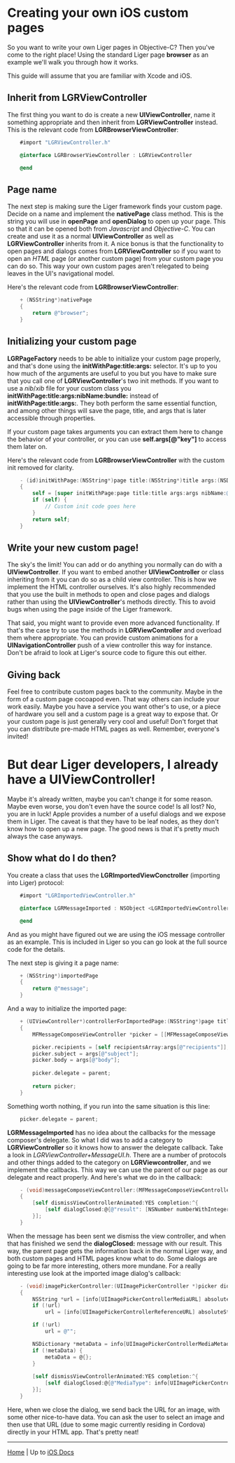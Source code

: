 # Creating your own iOS custom pages

So you want to write your own Liger pages in Objective-C? Then you've come to the right place! Using the standard Liger page **browser** as an example we'll walk you through how it works.

This guide will assume that you are familiar with Xcode and iOS.

## Inherit from LGRViewController

The first thing you want to do is create a new **UIViewController**, name it something appropriate and then inherit from **LGRViewController** instead. This is the relevant code from **LGRBrowserViewController**:

```objective-c
	#import "LGRViewController.h"

	@interface LGRBrowserViewController : LGRViewController

	@end
```

## Page name

The next step is making sure the Liger framework finds your custom page. Decide on a name and implement the **nativePage** class method. This is the string you will use in **openPage** and **openDialog** to open up your page. This so that it can be opened both from _Javascript_ and _Objective-C_. You can create and use it as a normal **UIViewController** as well as **LGRViewController** inherits from it. A nice bonus is that the functionality to open pages and dialogs comes from **LGRViewController** so if you want to open an _HTML_ page (or another custom page) from your custom page you can do so. This way your own custom pages aren't relegated to being leaves in the UI's navigational model.

Here's the relevant code from **LGRBrowserViewController**:

```objective-c
	+ (NSString*)nativePage
	{
		return @"browser";
	}
```

## Initializing your custom page

**LGRPageFactory** needs to be able to initialize your custom page properly, and that's done using the **initWithPage:title:args:** selector. It's up to you how much of the arguments are useful to you but you have to make sure that you call one of **LGRViewController**'s two init methods. If you want to use a _nib_/_xib_ file for your custom class you **initWithPage:title:args:nibName:bundle:** instead of **initWithPage:title:args:**. They both perform the same essential function, and among other things will save the page, title, and args that is later accessible through properties.

If your custom page takes arguments you can extract them here to change the behavior of your
controller, or you can use **self.args[@"key"]** to access them later on.

Here's the relevant code from **LGRBrowserViewController** with the custom init removed for clarity.

```objective-c
	- (id)initWithPage:(NSString*)page title:(NSString*)title args:(NSDictionary*)args
	{
		self = [super initWithPage:page title:title args:args nibName:@"LGRBrowserViewController" bundle:nil];
		if (self) {
			// Custom init code goes here
		}
		return self;
	}
```

## Write your new custom page!

The sky's the limit! You can add or do anything you normally can do with a **UIViewController**. If you want to embed another **UIViewController** or class inheriting from it you can do so as a child view controller. This is how we implement the HTML controller ourselves. It's also highly recommended that you use the built in methods to open and close pages and dialogs rather than using the **UIViewController**'s methods directly. This to avoid bugs when using the page inside of the Liger framework.

That said, you might want to provide even more advanced functionality. If that's the case try to use the
methods in **LGRViewController** and overload them where appropriate. You can provide custom animations for a
**UINavigationController** push of a view controller this way for instance. Don't be afraid to look at Liger's
source code to figure this out either.

## Giving back

Feel free to contribute custom pages back to the community. Maybe in the form of a custom page cocoapod even.
That way others can include your work easily. Maybe you have a service you want other's to use, or a piece of
hardware you sell and a custom page is a great way to expose that. Or your custom page is just generally very
cool and useful! Don't forget that you can distribute pre-made HTML pages as well. Remember, everyone's invited!

# But dear Liger developers, I already have a UIViewController!

Maybe it's already written, maybe you can't change it for some reason. Maybe even worse, you don't even have the source code! Is all lost? No, you are in luck! Apple provides a number of a useful dialogs and we expose them in Liger. The caveat is that they have to be leaf nodes, as they don't know how to open up a new page. The good news is that it's pretty much always the case anyways.

## Show what do I do then?

You create a class that uses the **LGRImportedViewConctroller** (importing into Liger) protocol:

```objective-c
	#import "LGRImportedViewController.h"

	@interface LGRMessageImported : NSObject <LGRImportedViewController>

	@end
```

And as you might have figured out we are using the iOS message controller as an example. This is included in Liger so you can go look at the full source code for the details.

The next step is giving it a page name:

```objective-c
	+ (NSString*)importedPage
	{
		return @"message";
	}
```

And a way to initialize the imported page:

```objective-c
	+ (UIViewController*)controllerForImportedPage:(NSString*)page title:(NSString*)title args:(NSDictionary*)args parent:(LGRViewController*)parent
	{
		MFMessageComposeViewController *picker = [[MFMessageComposeViewController alloc] init];

		picker.recipients = [self recipientsArray:args[@"recipients"]];
		picker.subject = args[@"subject"];
		picker.body = args[@"body"];
		
		picker.delegate = parent;
		
		return picker;
	}
```

Something worth nothing, if you run into the same situation is this line:

```objective-c
	picker.delegate = parent;
```

**LGRMessageImported** has no idea about the callbacks for the message composer's delegate. So what I did was to add a category to **LGRViewController** so it knows how to answer the delegate callback. Take a look in _LGRViewController+MessageUI.h_. There are a number of protocols and other things added to the category on **LGRViewcontroller**, and we implement the callbacks. This way we can use the parent of our page as our delegate and react properly. And here's what we do in the callback:

```objective-c
	- (void)messageComposeViewController:(MFMessageComposeViewController *)controller didFinishWithResult:(MessageComposeResult)result
	{
		[self dismissViewControllerAnimated:YES completion:^{
			[self dialogClosed:@{@"result": [NSNumber numberWithInteger:result]}];
		}];
	}
```

When the message has been sent we dismiss the view controller, and when that has finished we send the **dialogClosed:** message with our result. This way, the parent page gets the information back in the normal Liger way, and both custom pages and HTML pages know what to do. Some dialogs are going to be far more interesting, others more mundane. For a really interesting use look at the imported image dialog's callback:

```objective-c
	- (void)imagePickerController:(UIImagePickerController *)picker didFinishPickingMediaWithInfo:(NSDictionary *)info
	{
		NSString *url = [info[UIImagePickerControllerMediaURL] absoluteString];
		if (!url)
			url = [info[UIImagePickerControllerReferenceURL] absoluteString];

		if (!url)
			url = @"";

		NSDictionary *metaData = info[UIImagePickerControllerMediaMetadata];
		if (!metaData) {
			metaData = @{};
		}
		
		[self dismissViewControllerAnimated:YES completion:^{
			[self dialogClosed:@{@"MediaType": info[UIImagePickerControllerMediaType], @"URL": url, @"MetaData": metaData}];
		}];
	}
```

Here, when we close the dialog, we send back the URL for an image, with some other nice-to-have data. You can ask the user to select an image and then use that URL (due to some magic currently residing in Cordova) directly in your HTML app. That's pretty neat!

---

[Home](/) | Up to [iOS Docs](/ios)
